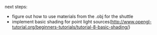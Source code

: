 next steps:

- figure out how to use materials from the .obj for the shuttle
- implement basic shading for point light sources(http://www.opengl-tutorial.org/beginners-tutorials/tutorial-8-basic-shading/)
